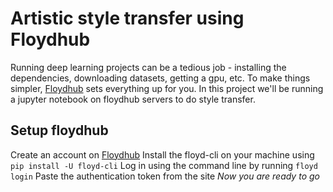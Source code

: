 # Artistic style transfer using Floydhub

Running deep learning projects can be a tedious job - installing the dependencies, downloading datasets, getting a gpu, etc.
To make things simpler, [Floydhub](https://www.floydhub.com) sets everything up for you.
In this project we'll be running a jupyter notebook on floydhub servers to do style transfer.

## Setup floydhub

Create an account on [Floydhub](https://www.floydhub.com)
Install the floyd-cli on your machine using `pip install -U floyd-cli`
Log in using the command line by running `floyd login`
Paste the authentication token from the site
*Now you are ready to go*
